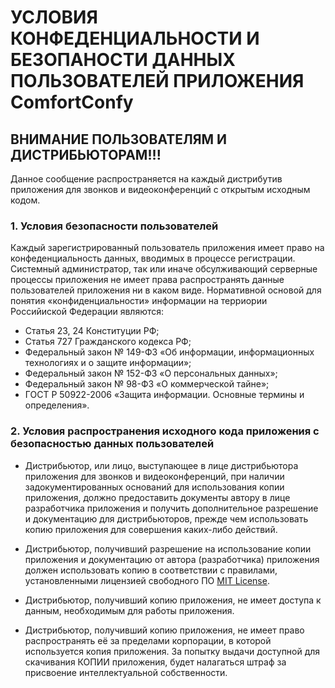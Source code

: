 # УСЛОВИЯ КОНФЕДЕНЦИАЛЬНОСТИ И БЕЗОПАНОСТИ ДАННЫХ ПОЛЬЗОВАТЕЛЕЙ ПРИЛОЖЕНИЯ ComfortConfy

## ВНИМАНИЕ ПОЛЬЗОВАТЕЛЯМ И ДИСТРИБЬЮТОРАМ!!!
Данное сообщение распространяется на каждый дистрибутив приложения для звонков и видеоконференций с открытым исходным кодом.

### 1. Условия безопасности пользователей
Каждый зарегистрированный пользователь приложения имеет право на конфеденциальность данных, вводимых в процессе регистрации.
Системный администратор, так или иначе обсулживающий серверные процессы приложения не имеет права распространять данные пользователей приложения ни в каком виде. 
Нормативной основой для понятия «конфиденциальности» информации на терриории Российиской Федерации являются:

- Статья 23, 24 Конституции РФ;
- Статья 727 Гражданского кодекса РФ;
- Федеральный закон № 149-ФЗ «Об информации, информационных технологиях и о защите информации»;
- Федеральный закон № 152-ФЗ «О персональных данных»;
- Федеральный закон № 98-ФЗ «О коммерческой тайне»;
- ГОСТ Р 50922-2006 «Защита информации. Основные термины и определения».

### 2. Условия распространения исходного кода приложения с безопасностью данных пользователей
- Дистрибьютор, или лицо, выступающее в лице дистрибьютора приложения для звонков и видеоконференций, при наличии задокументированных оснований для использования копии приложения, должно предоставить документы автору в лице разработчика приложения и получить дополнительное разрешение и документацию для дистрибьюторов, прежде чем использовать копию приложения для совершения каких-либо действий.

- Дистрибьютор, получивший разрешение на использование копии приложения и документацию от автора (разработчика) приложения должен использовать копию в соответствии с правилами, установленными лицензией свободного ПО [MIT License](MIT_LICENSE).

- Дистрибьютор, получивший копию приложения, не имеет доступа к данным, необходимым для работы приложения.

- Дистрибьютор, получивший копию приложения, не имеет право распространять её за пределами корпорации, в которой используется копия приложения. За попытку выдачи доступной для скачивания КОПИИ приложения, будет налагаться штраф за присвоение интеллектуальной собственности.